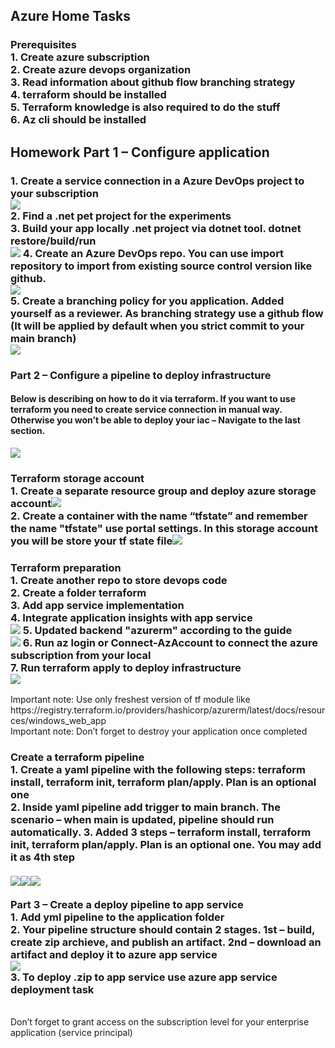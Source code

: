 <h2>Azure Home Tasks</h2>
<head>
<h3>Prerequisites</br>
1.	Create azure subscription</br>
2.	Create azure devops organization</br>
3.	Read information about github flow branching strategy</br>
4.	terraform should be installed </br>
5.	Terraform knowledge is also required to do the stuff</br>
6.	Az cli should be installed</br></h3>
<h2>Homework Part 1 – Configure application</h2><h3>
1.	Create a service connection in a Azure DevOps project to your subscription</br><img src="https://github.com/korotetskiy/img/blob/main/azure1-1.png"></br>
2.	Find a .net pet project for the experiments</br>
3.	Build your app locally .net project via dotnet tool. dotnet restore/build/run</br><img src="https://github.com/korotetskiy/img/blob/main/azure_wa.png">
4.	Create an Azure DevOps repo. You can use import repository to import from existing source control version like github.</br><img src="https://github.com/korotetskiy/img/blob/main/azure1-4-repo.jpg"></br>
5.	Create a branching policy for you application. Added yourself as a reviewer. As branching strategy use a github flow (It will be applied by default when you strict commit to your main branch)</br><img src="https://github.com/korotetskiy/img/blob/main/azure1-5.png"></br></h3>
<h3>Part 2 – Configure a pipeline to deploy infrastructure</h3>
<h4>Below is describing on how to do it via terraform. If you want to use terraform you need to create service connection in manual way. Otherwise you won’t be able to deploy your iac – Navigate to the last section.</h4><img src="https://github.com/korotetskiy/img/blob/main/azure-pipleline.png">
<h3>Terraform storage account</br>
1.	Create a separate resource group and deploy azure storage account<img src="https://github.com/korotetskiy/img/blob/main/azure2-1.png"></br>
2.	Create a container with the name “tfstate” and remember the name "tfstate"  use portal settings. In this storage account you will be store your tf state file<img src="https://github.com/korotetskiy/img/blob/main/azure2-2.png"> </h3>   
<h3>Terraform preparation</br>
1.	Create another repo to store devops code</br>
2.	Create a folder terraform</br>
3.	Add app service implementation</br> 
4.	Integrate application insights with app service</br>
<img src="https://github.com/korotetskiy/img/blob/main/azure-pr1.png">
5.	Updated backend "azurerm" according to the guide </br><img src="https://github.com/korotetskiy/img/blob/main/azure-tp.png">
6.	Run az login or Connect-AzAccount to connect the azure subscription from your local</br>
7.	Run terraform apply to deploy infrastructure</br><img src="https://github.com/korotetskiy/img/blob/main/azure_rtf1.png"></h3>
Important note: Use only freshest version of tf module like https://registry.terraform.io/providers/hashicorp/azurerm/latest/docs/resources/windows_web_app
</br>Important note: Don’t forget to destroy your application once completed
<h3>Create a terraform pipeline</br>
1.	Create a yaml pipeline with the following steps: terraform install, terraform init, terraform plan/apply. Plan is an optional one</br>
2.	Inside yaml pipeline add trigger to main branch. The scenario – when main is updated, pipeline should run automatically.
3.	Added 3 steps – terraform install, terraform init, terraform plan/apply. Plan is an optional one. You may add it as 4th step</br></br><img src="https://github.com/korotetskiy/img/blob/main/azure_run_tf.png"><img src="https://github.com/korotetskiy/img/blob/main/azure_run_tf2.png"><img src="https://github.com/korotetskiy/img/blob/main/azure_run_tf1.png">
</br></br>Part 3 – Create a deploy pipeline to app service</br>
1.	Add yml pipeline to the application folder</br>
2.	Your pipeline structure should contain 2 stages. 1st – build, create zip archieve, and publish an artifact. 2nd – download an artifact and deploy it to azure app service </br><img src="https://github.com/korotetskiy/img/blob/main/azure_wa1.png"></br>
3.	To deploy .zip to app service use azure app service deployment task</br></h3>
</br>Don’t forget to grant access on the subscription level for your enterprise application (service principal)
